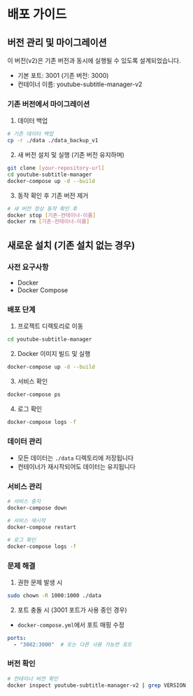 # 배포 가이드

## 버전 관리 및 마이그레이션
이 버전(v2)은 기존 버전과 동시에 실행될 수 있도록 설계되었습니다.
- 기본 포트: 3001 (기존 버전: 3000)
- 컨테이너 이름: youtube-subtitle-manager-v2

### 기존 버전에서 마이그레이션
1. 데이터 백업
```bash
# 기존 데이터 백업
cp -r ./data ./data_backup_v1
```

2. 새 버전 설치 및 실행 (기존 버전 유지하며)
```bash
git clone [your-repository-url]
cd youtube-subtitle-manager
docker-compose up -d --build
```

3. 동작 확인 후 기존 버전 제거
```bash
# 새 버전 정상 동작 확인 후
docker stop [기존-컨테이너-이름]
docker rm [기존-컨테이너-이름]
```

## 새로운 설치 (기존 설치 없는 경우)

### 사전 요구사항
- Docker
- Docker Compose

### 배포 단계

1. 프로젝트 디렉토리로 이동
```bash
cd youtube-subtitle-manager
```

2. Docker 이미지 빌드 및 실행
```bash
docker-compose up -d --build
```

3. 서비스 확인
```bash
docker-compose ps
```

4. 로그 확인
```bash
docker-compose logs -f
```

### 데이터 관리
- 모든 데이터는 `./data` 디렉토리에 저장됩니다
- 컨테이너가 재시작되어도 데이터는 유지됩니다

### 서비스 관리
```bash
# 서비스 중지
docker-compose down

# 서비스 재시작
docker-compose restart

# 로그 확인
docker-compose logs -f
```

### 문제 해결
1. 권한 문제 발생 시
```bash
sudo chown -R 1000:1000 ./data
```

2. 포트 충돌 시 (3001 포트가 사용 중인 경우)
- `docker-compose.yml`에서 포트 매핑 수정
```yaml
ports:
  - "3002:3000"  # 또는 다른 사용 가능한 포트
```

### 버전 확인
```bash
# 컨테이너 버전 확인
docker inspect youtube-subtitle-manager-v2 | grep VERSION
``` 